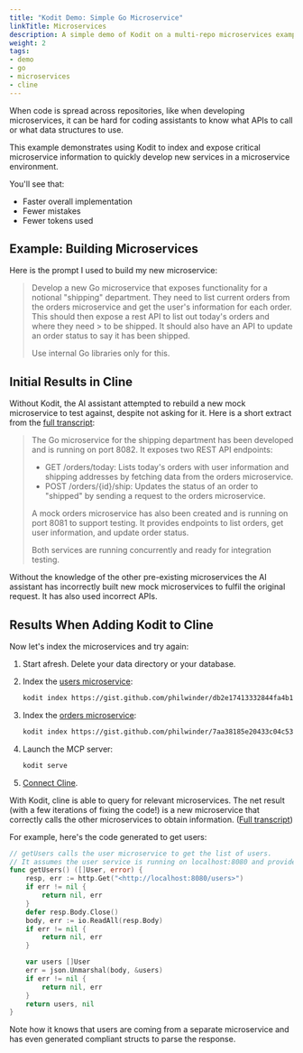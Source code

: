 ```yaml
---
title: "Kodit Demo: Simple Go Microservice"
linkTitle: Microservices
description: A simple demo of Kodit on a multi-repo microservices example in Go.
weight: 2
tags:
- demo
- go
- microservices
- cline
---
```


When code is spread across repositories, like when developing microservices, it can be
hard for coding assistants to know what APIs to call or what data structures to use.

This example demonstrates using Kodit to index and expose critical microservice
information to quickly develop new services in a microservice environment.

You'll see that:

- Faster overall implementation
- Fewer mistakes
- Fewer tokens used

## Example: Building Microservices

Here is the prompt I used to build my new microservice:

> Develop a new Go microservice that exposes functionality for a notional "shipping"
> department. They need to list current orders from the orders
> microservice and get the user's information for each order. This should then expose a rest API to list out today's orders and where they need > to be shipped. It should also have an API to update an order status to say it has been shipped.
>
> Use internal Go libraries only for this.

## Initial Results in Cline

Without Kodit, the AI assistant attempted to rebuild a new mock microservice to test
against, despite not asking for it. Here is a short extract from the [full transcript](https://gist.github.com/philwinder/75b0d3120176cf3f17464e2b57c8727e#file-before_cline_without_kodit-txt):

> The Go microservice for the shipping department has been developed and is running on port 8082. It exposes two REST API endpoints:
>
> - GET /orders/today: Lists today's orders with user information and shipping addresses by fetching data from the orders microservice.
> - POST /orders/{id}/ship: Updates the status of an order to "shipped" by sending a request to the orders microservice.
>
> A mock orders microservice has also been created and is running on port 8081 to
> support testing. It provides endpoints to list orders, get user
> information, and update order status.
>
> Both services are running concurrently and ready for integration testing.

Without the knowledge of the other pre-existing microservices the AI
assistant has incorrectly built new mock microservices to fulfil the original request.
It has also used incorrect APIs.

## Results When Adding Kodit to Cline

Now let's index the microservices and try again:

1. Start afresh. Delete your data directory or your database.
2. Index the [users
   microservice](https://gist.github.com/philwinder/db2e17413332844fa4b14971ae5adb34):

   ```sh
   kodit index https://gist.github.com/philwinder/db2e17413332844fa4b14971ae5adb34.git
   ```

3. Index the [orders
   microservice](https://gist.github.com/philwinder/7aa38185e20433c04c533f2b28f4e217):

   ```sh
   kodit index https://gist.github.com/philwinder/7aa38185e20433c04c533f2b28f4e217.git
   ```

4. Launch the MCP server:

   ```sh
   kodit serve
   ```

5. [Connect Cline](/kodit/getting-started/integration/index.md).

With Kodit, cline is able to query for relevant microservices. The net result (with a
few iterations of fixing the code!) is a new microservice that correctly calls the other
microservices to obtain information. ([Full transcript](https://gist.github.com/philwinder/75b0d3120176cf3f17464e2b57c8727e#file-after_cline_adding_kodit-txt))

For example, here's the code generated to get users:

```go
// getUsers calls the user microservice to get the list of users.
// It assumes the user service is running on localhost:8080 and provides a JSON array of users.
func getUsers() ([]User, error) {
    resp, err := http.Get("<http://localhost:8080/users>")
    if err != nil {
        return nil, err
    }
    defer resp.Body.Close()
    body, err := io.ReadAll(resp.Body)
    if err != nil {
        return nil, err
    }

    var users []User
    err = json.Unmarshal(body, &users)
    if err != nil {
        return nil, err
    }
    return users, nil
}
```

Note how it knows that users are coming from a separate microservice and has even
generated compliant structs to parse the response.
